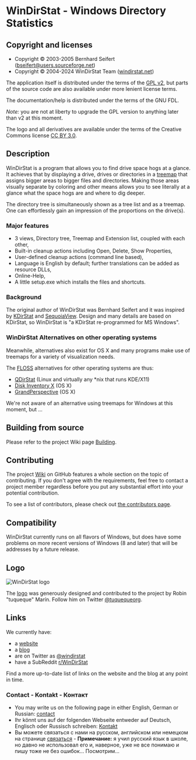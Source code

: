 # WinDirStat - Windows Directory Statistics

## Copyright and licenses

* Copyright © 2003-2005 Bernhard Seifert (bseifert@users.sourceforge.net)
* Copyright © 2004-2024 WinDirStat Team ([windirstat.net](https://windirstat.net/))

The application itself is distributed under the terms of the [GPL v2](windirstat/res/license.txt), but parts of the source code are also available
under more lenient license terms.

The documentation/help is distributed under the terms of the GNU FDL.

*Note:* you are not at liberty to upgrade the GPL version to anything later
than v2 at this moment.

The logo and all derivatives are available under the terms of the Creative
Commons license [CC BY 3.0](https://creativecommons.org/licenses/by/3.0/).

## Description

WinDirStat is a program that allows you to find drive space hogs at a glance.
It achieves that by displaying a drive, drives or directories in a [treemap](https://en.wikipedia.org/wiki/Treemap)
that assigns bigger areas to bigger files and directories. Making those areas
visually separate by coloring and other means allows you to see literally at
a glance what the space hogs are and where to dig deeper.

The directory tree is simultaneously shown as a tree list and as a treemap.
One can effortlessly gain an impression of the proportions on the drive(s).

### Major features

* 3 views, Directory tree, Treemap and Extension list, coupled with each other,
* Built-in cleanup actions including Open, Delete, Show Properties,
* User-defined cleanup actions (command line based),
* Language is English by default; further translations can be added as
  resource DLLs,
* Online-Help,
* A little setup.exe which installs the files and shortcuts.

### Background

The original author of WinDirStat was Bernhard Seifert and it was inspired by
[KDirStat](https://kdirstat.sourceforge.net/) and [SequoiaView](https://www.win.tue.nl/sequoiaview/).
Design and many details are based on KDirStat, so WinDirStat is "a KDirStat re-programmed for MS Windows".

### WinDirStat Alternatives on other operating systems

Meanwhile, alternatives also exist for OS X and many programs make use of
treemaps for a variety of visualization needs.

The [FLOSS](https://en.wikipedia.org/wiki/Alternative_terms_for_free_software) alternatives for other operating systems are thus:

* [QDirStat](https://github.com/shundhammer/qdirstat) (Linux and virtually any \*nix that runs KDE/X11)
* [Disk Inventory X](https://www.derlien.com/) (OS X)
* [GrandPerspective](https://grandperspectiv.sourceforge.net/) (OS X)

We're not aware of an alternative using treemaps for Windows at this moment, but ...

## Building from source

Please refer to the project Wiki page [Building](https://github.com/windirstat/windirstat/wiki/Building).

## Contributing

The project [Wiki](https://github.com/windirstat/windirstat/wiki) on
GitHub features a whole section on the topic of contributing. If you don't
agree with the requirements, feel free to contact a project member regardless
before you put any substantial effort into your potential contribution.

To see a list of contributors, please check out [the contributors page](CONTRIBUTORS.md).

## Compatibility

WinDirStat currently runs on all flavors of Windows, but does have some
problems on more recent versions of Windows (8 and later) that will be
addresses by a future release.

## Logo

![WinDirStat logo](common/logo_256px.png)

The [logo](https://windirstat.net/logo.html) was generously designed and contributed to the project by Robin
"tuqueque" Marín. Follow him on Twitter [@tuquequeorg](https://twitter.com/tuquequeorg).

## Links

We currently have:

* a [website](https://windirstat.net/)
* a [blog](https://blog.windirstat.net/)
* are on Twitter as [@windirstat](https://twitter.com/windirstat)
* have a SubReddit [r/WinDirStat](https://www.reddit.com/r/WinDirStat/)

Find a more up-to-date list of links on the website and the blog at any point
in time.

### Contact - Kontakt - Контакт

* You may write us on the following page in either English, German or Russian: [contact](https://windirstat.net/contact.html)
* Ihr könnt uns auf der folgenden Webseite entweder auf Deutsch, Englisch oder Russisch schreiben: [Kontakt](https://windirstat.net/contact.html)
* Вы можете связаться с нами на русском, английском или немецком на странице [связаться](https://windirstat.net/contact.html) - **Примечание:** я учил русский язык в школе, но давно не использовал его и, наверное, уже не все понимаю и пишу тоже не без ошибок… Посмотрим…
